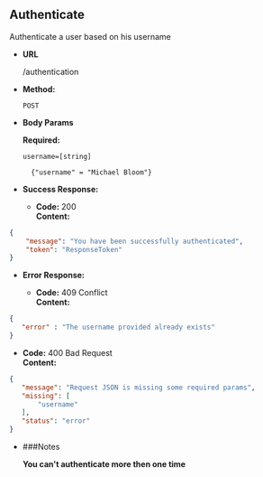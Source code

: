 

**Authenticate**
----
  Authenticate a user based on his username

* **URL**

  /authentication

* **Method:**
  
  `POST`
  

* **Body Params**

     **Required:**
 
   `username=[string]`
    
   
        {"username" = "Michael Bloom"}

* **Success Response:**
  

  * **Code:** 200 <br />
    **Content:**
```json
{
    "message": "You have been successfully authenticated",
    "token": "ResponseToken"
}
```

 
* **Error Response:**

  * **Code:** 409 Conflict <br />
    **Content:**
 ```json
{
    "error" : "The username provided already exists"
}
```
    
   * **Code:** 400 Bad Request <br />
     **Content:** 
 ```json
 {
    "message": "Request JSON is missing some required params",
    "missing": [
        "username"
    ],
    "status": "error"
}
```

 
 * ###Notes
 
    **You can't authenticate more then one time**
